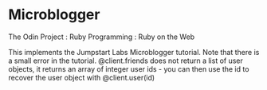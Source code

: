 # Microblogger

The Odin Project : Ruby Programming : Ruby on the Web

This implements the Jumpstart Labs Microblogger tutorial.  Note that there is a small error in the
tutorial.  @client.friends does not return a list of user objects, it returns an array of integer user ids - you can then use the id to recover the user object with @client.user(id)